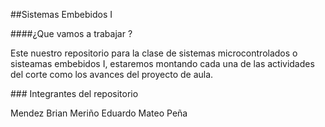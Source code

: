 ##Sistemas Embebidos I
<p>
####¿Que vamos a trabajar ?
</p>
Este nuestro repositorio para la clase de sistemas microcontrolados o sisteamas embebidos I, estaremos montando cada una de las actividades del corte como los avances del proyecto de aula.
<p>
### Integrantes del repositorio
</p>
Mendez Brian
Meriño Eduardo
Mateo Peña

